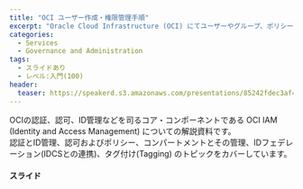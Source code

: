 ```yaml
---
title: "OCI ユーザー作成・権限管理手順"
excerpt: "Oracle Cloud Infrastructure (OCI) にてユーザーやグループ、ポリシーを作成・設定する際のステップバイステップの手順書です。"
categories:
  - Services
  - Governance and Administration
tags:
  - スライドあり
  - レベル:入門(100)
header:
  teaser: https://speakerd.s3.amazonaws.com/presentations/85242fdec3af4bc6b355d3580701a55f/slide_0.jpg
---
```


OCIの認証、認可、ID管理などを司るコア・コンポーネントである OCI IAM (Identity and Access Management) についての解説資料です。  
認証とID管理、認可およびポリシー、コンパートメントとその管理、IDフェデレーション(IDCSとの連携)、タグ付け(Tagging) のトピックをカバーしています。


#### スライド

<div style="max-width:768px">

<!-- Speakerdeckから Embeded リンクを取得して貼り付け (ここから) -->
<script async class="speakerdeck-embed" data-id="85242fdec3af4bc6b355d3580701a55f" data-ratio="1.77777777777778" src="//speakerdeck.com/assets/embed.js"></script>
<!-- Speakerdeckから Embeded リンクを取得して貼り付け (ここまで) -->

</div>
